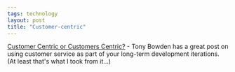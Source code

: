 ```yaml
---
tags: technology
layout: post
title: "Customer-centric"
---
```




<a href="http://www.tmtm.com/nothing/archives/2003_05_05.html">Customer Centric or Customers Centric?</a> - Tony Bowden has a great post on using customer service as part of your long-term development iterations. (At least that's what I took from it...)


